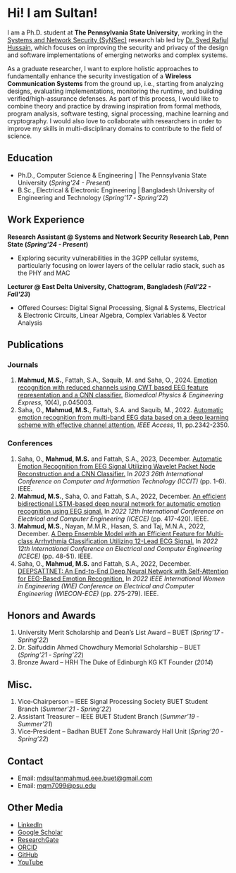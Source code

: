 # Hi! I am Sultan!
I am a Ph.D. student at **The Pennsylvania State University**, working in the [Systems and Network Security (SyNSec)](https://synsec-den.github.io/) research lab led by [Dr. Syed Rafiul Hussain](https://syed-rafiul-hussain.github.io/), which focuses on improving the security and privacy of the design and software implementations of emerging networks and complex systems.  

As a graduate researcher, I want to explore holistic approaches to fundamentally enhance the security investigation of a **Wireless Communication Systems** from the ground up, i.e., starting from analyzing designs, evaluating implementations, monitoring the runtime, and building verified/high-assurance defenses. As part of this process, I would like to combine theory and practice by drawing inspiration from formal methods, program analysis, software testing, signal processing, machine learning and cryptography. I would also love to collaborate with researchers in order to improve my skills in multi-disciplinary domains to contribute to the field of science.

## Education
- Ph.D., Computer Science & Engineering | The Pennsylvania State University (_Spring'24 - Present_)								       				        		
- B.Sc., Electrical & Electronic Engineering | Bangladesh University of Engineering and Technology (_Spring’17 ‑ Spring’22_)

## Work Experience
**Research Assistant @ Systems and Network Security Research Lab, Penn State (_Spring'24 - Present_)**
- Exploring security vulnerabilities in the 3GPP cellular systems, particularly focusing on lower layers of the cellular radio stack, such as the PHY and MAC

**Lecturer @ East Delta University, Chattogram, Bangladesh (_Fall'22 - Fall'23_)**
- Offered Courses: Digital Signal Processing, Signal & Systems, Electrical & Electronic Circuits, Linear Algebra, Complex Variables & Vector Analysis

## Publications
### Journals

1. **Mahmud, M.S.**, Fattah, S.A., Saquib, M. and Saha, O., 2024. [Emotion recognition with reduced channels using CWT based EEG feature representation and a CNN classifier.](https://iopscience.iop.org/article/10.1088/2057-1976/ad31f9/meta) _Biomedical Physics & Engineering Express_, 10(4), p.045003.
2. Saha, O., **Mahmud, M.S.**, Fattah, S.A. and Saquib, M., 2022. [Automatic emotion recognition from multi-band EEG data based on a deep learning scheme with effective channel attention.](https://doi.org/10.1109/ACCESS.2022.3224725) _IEEE Access_, 11, pp.2342-2350.

### Conferences

1. Saha, O., **Mahmud, M.S.** and Fattah, S.A., 2023, December. [Automatic Emotion Recognition from EEG Signal Utilizing Wavelet Packet Node Reconstruction and a CNN Classifier.](https://doi.org/10.1109/ICCIT60459.2023.10440995) In _2023 26th International Conference on Computer and Information Technology (ICCIT)_ (pp. 1-6). IEEE.
2. **Mahmud, M.S.**, Saha, O. and Fattah, S.A., 2022, December. [An efficient bidirectional LSTM-based deep neural network for automatic emotion recognition using EEG signal.](https://ieeexplore.ieee.org/abstract/document/10088864) In _2022 12th International Conference on Electrical and Computer Engineering (ICECE)_ (pp. 417-420). IEEE.
3. **Mahmud, M.S.**, Nayan, M.M.R., Hasan, S. and Taj, M.N.A., 2022, December. [A Deep Ensemble Model with an Efficient Feature for Multi-class Arrhythmia Classification Utilizing 12-Lead ECG Signal.](https://ieeexplore.ieee.org/abstract/document/10088465) In _2022 12th International Conference on Electrical and Computer Engineering (ICECE)_ (pp. 48-51). IEEE.
4. Saha, O., **Mahmud, M.S.** and Fattah, S.A., 2022, December. [DEEPSATTNET: An End-to-End Deep Neural Network with Self-Attention for EEG-Based Emotion Recognition.](https://doi.org/10.1109/WIECON-ECE57977.2022.10150514) In _2022 IEEE International Women in Engineering (WIE) Conference on Electrical and Computer Engineering (WIECON-ECE)_ (pp. 275-279). IEEE.

## Honors and Awards

1. University Merit Scholarship and Dean’s List Award – BUET (_Spring’17 ‑ Spring’22_)
3. Dr. Saifuddin Ahmed Chowdhury Memorial Scholarship – BUET (_Spring’21 ‑ Spring’22_)
6. Bronze Award – HRH The Duke of Edinburgh KG KT Founder (_2014_)

## Misc.

1. Vice‑Chairperson – IEEE Signal Processing Society BUET Student Branch (_Summer’21 ‑ Spring’22_)
3. Assistant Treasurer – IEEE BUET Student Branch (_Summer’19 ‑ Summer’21_)
4. Vice‑President – Badhan BUET Zone Suhrawardy Hall Unit (_Spring’20 ‑ Spring’22_)

## Contact
- Email: mdsultanmahmud.eee.buet@gmail.com
- Email: mqm7099@psu.edu

## Other Media
- [LinkedIn](https://www.linkedin.com/in/mdsultanmahmudmahadi/)
- [Google Scholar](https://scholar.google.com/citations?user=2lyqtVkAAAAJ&hl=en&authuser=1)
- [ResearchGate](https://www.researchgate.net/profile/Md-Sultan-Mahmud-4)
- [ORCID](https://orcid.org/0000-0003-3210-1773)
- [GitHub](https://github.com/HiIamSultan)
- [YouTube](https://www.youtube.com/@md.sultanmahmud5595)
